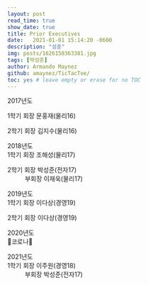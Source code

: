 ```yaml
---
layout: post
read_time: true
show_date: true
title: Prior Executives
date:   2021-01-01 15:14:20 -0600
description: "성준"
img: posts/1626158363381.jpg
tags: [박성준]
author: Armando Maynez
github: amaynez/TicTacToe/
toc: yes # leave empty or erase for no TOC
---
```

2017년도 <br>

1학기 회장 문홍재(물리16)

2학기 회장 김지수(물리16)

2018년도 <br>
1학기 회장 조해성(물리17) <br>
      
2학기 회장 박성준(전자17) <br>
&nbsp;&nbsp;&nbsp;&nbsp;&nbsp;&nbsp;&nbsp;&nbsp;&nbsp;&nbsp;부회장 이재욱(물리17) <br>
      
2019년도 <br>
1학기 회장 이다상(경영19)

2학기 회장 이다상(경영19)

2020년도 <br>
👹코로나👹

2021년도 <br>
1학기 회장 이주원(경영18) <br>
&nbsp;&nbsp;&nbsp;&nbsp;&nbsp;&nbsp;&nbsp;&nbsp;&nbsp;&nbsp;부회장 박성준(전자17)
